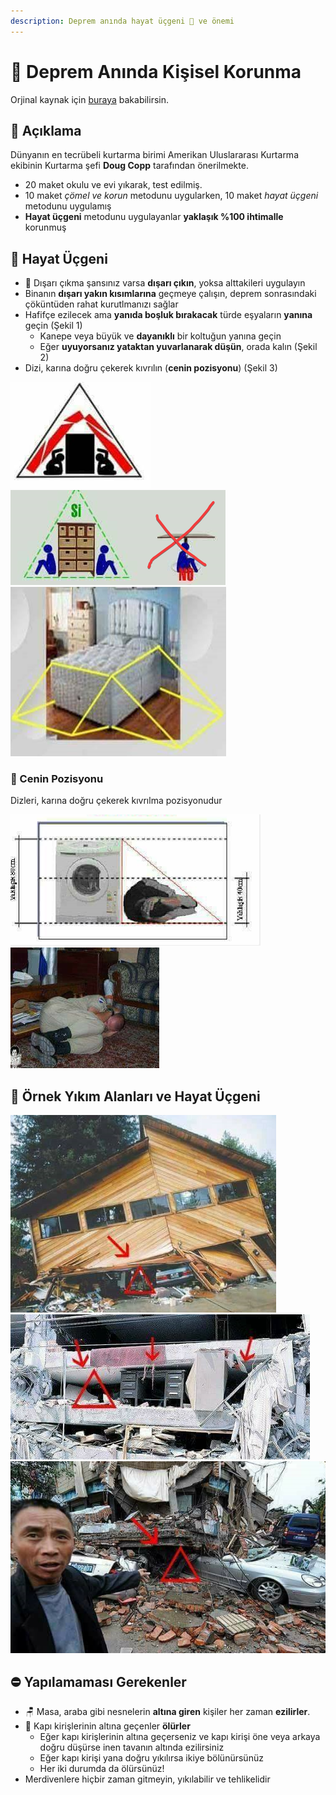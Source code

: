```yaml
---
description: Deprem anında hayat üçgeni 📐 ve önemi
---
```


# 💒 Deprem Anında Kişisel Korunma

Orjinal kaynak için [buraya](http://ogretmenlerdiyari.com/deprem-aninda-hayat-ucgeni-ve-onemi) bakabilirsin.

## 🗽 Açıklama

Dünyanın en tecrübeli kurtarma birimi Amerikan Uluslararası
Kurtarma ekibinin Kurtarma şefi **Doug Copp** tarafından önerilmekte.

- 20 maket okulu ve evi yıkarak, test edilmiş.
- 10 maket _çömel ve korun_ metodunu uygularken, 10 maket _hayat üçgeni_ metodunu uygulamış
- **Hayat üçgeni** metodunu uygulayanlar **yaklaşık %100 ihtimalle** korunmuş

## 📐 Hayat Üçgeni

- 🏃‍ Dışarı çıkma şansınız varsa **dışarı çıkın**, yoksa alttakileri uygulayın
- Binanın **dışarı yakın kısımlarına** geçmeye çalışın, deprem sonrasındaki çöküntüden rahat kurutlmanızı sağlar
- Hafifçe ezilecek ama **yanıda boşluk bırakacak** türde eşyaların **yanına** geçin (Şekil 1)
  - Kanepe veya büyük ve **dayanıklı** bir koltuğun yanına geçin
  - Eğer **uyuyorsanız yataktan yuvarlanarak düşün**, orada kalın (Şekil 2)
- Dizi, karına doğru çekerek kıvrılın (**cenin pozisyonu**) (Şekil 3)


![](../res/life_triangle_2.png)
![](../res/life_triangle_5.png)
![](../res/life_triangle_4.png)

### 🙍‍ Cenin Pozisyonu

Dizleri, karına doğru çekerek kıvrılma pozisyonudur

![](../res/cenin_2.png)
![](../res/life_triange_1.png)

## 🧱 Örnek Yıkım Alanları ve Hayat Üçgeni

![](../res/life_triangle_3.png)
![](../res/deprem_örneği.png)
![](../res/deprem_örneği_2.png)

## ⛔ Yapılamaması Gerekenler

- 🪑 Masa, araba gibi nesnelerin **altına giren** kişiler
her zaman **ezilirler**. 
- 🚪 Kapı kirişlerinin altına geçenler **ölürler**
  - Eğer kapı kirişlerinin altına
geçerseniz ve kapı kirişi öne veya arkaya doğru düşürse inen tavanın altında
ezilirsiniz
  - Eğer kapı kirişi yana doğru yıkılırsa ikiye bölünürsünüz
  - Her iki
durumda da ölürsünüz!
- Merdivenlere hiçbir zaman gitmeyin, yıkılabilir ve tehlikelidir

